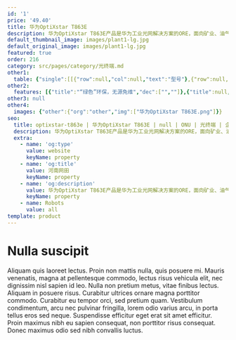 ```yaml
---
id: '1'
price: '49.40'
title: 华为OptiXstar T863E
description: 华为OptiXstar T863E产品是华为工业光网解决方案的ORE，面向矿业、油气、电力、交通等工业场景，网络侧提供GPON、XGS-PON双上行接口，用户侧提供8个GE以太网接口。
default_thumbnail_image: images/plant1-lg.jpg
default_original_image: images/plant1-lg.jpg
featured: true
order: 216
category: src/pages/category/光终端.md
other1: 
  table: {"single":[[{"row":null,"col":null,"text":"型号"},{"row":null,"col":null,"text":"华为OptiXstar T863E"}],[{"row":null,"col":null,"text":"尺寸（高×宽×深）"},{"row":null,"col":null,"text":"150mm x 133mm x 75mm"}],[{"row":null,"col":null,"text":"重量（不包含适配器）"},{"row":null,"col":null,"text":"约2Kg"}],[{"row":null,"col":null,"text":"工作环境温度"},{"row":null,"col":null,"text":"-40°C ~ +70°C"}],[{"row":null,"col":null,"text":"工作环境湿度"},{"row":null,"col":null,"text":"5% RH ～ 95% RH，非凝结"}],[{"row":null,"col":null,"text":"整机供电"},{"row":null,"col":null,"text":"DC 12V~60V，双输入"}],[{"row":null,"col":null,"text":"网络侧接口"},{"row":null,"col":null,"text":"2xGPON/XGS-PON"}],[{"row":null,"col":null,"text":"用户侧接口"},{"row":null,"col":null,"text":"8*GE+2*RS485+2*RS232+2*DI+1*DO+1*USB 2.0"}],[{"row":null,"col":null,"text":"最大功耗"},{"row":null,"col":null,"text":"18W"}],[{"row":null,"col":null,"text":"安装方式"},{"row":null,"col":null,"text":"DIN导轨安装或网络箱中安装"}],[{"row":null,"col":null,"text":"防雷规格"},{"row":null,"col":null,"text":"• 网口：共模6kV，差模1.5kV\n• 直流电源口：共模4kV，差模2kV"}],[{"row":null,"col":null,"text":"PON接口"},{"row":null,"col":null,"text":"• 光模块类型SFP+，接口类型SC/UPC\n• XGS-PON\n− Class N1/N2\n− 传输速率：下行9.953 Gbit/s，上行9.953 Gbit/s\n• GPON\n− 遵循标准ITU-T G.984.2， Class B+\n− 最大传输距离：20km\n− 传输速率：下行速率2.488Gbit/s，上行速率1.244Gbit/s"}],[{"row":null,"col":null,"text":"GE电接口"},{"row":null,"col":null,"text":"• 接口类型RJ-45\n• 遵循 IEEE 802.3a\n• 10/100/1000Mbit/s 自适应"}],[{"row":null,"col":null,"text":"RS485/RS232串口"},{"row":null,"col":null,"text":"• 接口类型RJ-45\n• RS232遵循标准TIA/EIA-232，ITU-T V.24，ITU-T V.28\n• RS485遵循标准TIA/EIA-485，ITU-T V.24，ITU-T V.28"}],[{"row":null,"col":null,"text":"DI/DO接口"},{"row":null,"col":null,"text":"• DI 用于连接门磁、红外感应等装置\n• DO 连接外部告警装置\n• DI 连接器类型：4pin 凤凰端子\n• DO 连接器类型：3pin 凤凰端子"}],[{"row":null,"col":null,"text":"USB 接口"},{"row":null,"col":null,"text":"• USB2.0\n• 连接器类型：TYPE-A\n• 工作模式：Host"}]]}
other2:
  features: [{"title":"“绿色”环保，无源免维","dec":["",""]},{"title":null,"dec":[]},{"title":null,"dec":[]},{"title":null,"dec":[]},{"title":"系统稳固，极致“安全”","dec":["",""]},{"title":null,"dec":[]},{"title":null,"dec":[]},{"title":null,"dec":[]},{"title":"“超宽”双链，极速体验","dec":["",""]},{"title":null,"dec":[]},{"title":null,"dec":[]},{"title":null,"dec":[]},{"title":"边缘“智能” 高效运营","dec":["",""]},{"title":null,"dec":[]}]
other3: null
other4:
  images: {"other":{"org":"other","img":["华为OptiXstar T863E.png"]}}
seo:
  title: optixstar-t863e | 华为OptiXstar T863E | null | ONU | 光终端 | 企业光网络
  description: 华为OptiXstar T863E产品是华为工业光网解决方案的ORE，面向矿业、油气、电力、交通等工业场景，网络侧提供GPON、XGS-PON双上行接口，用户侧提供8个GE以太网接口。
  extra:
    - name: 'og:type'
      value: website
      keyName: property
    - name: 'og:title'
      value: 河南网田
      keyName: property
    - name: 'og:description'
      value: 华为OptiXstar T863E产品是华为工业光网解决方案的ORE，面向矿业、油气、电力、交通等工业场景，网络侧提供GPON、XGS-PON双上行接口，用户侧提供8个GE以太网接口。
      keyName: property
    - name: Robots
      value: all
template: product
---
```


# Nulla suscipit

Aliquam quis laoreet lectus. Proin non mattis nulla, quis posuere mi. Mauris venenatis, magna at pellentesque commodo, lectus risus vehicula elit, nec dignissim nisl sapien id leo. Nulla non pretium metus, vitae finibus lectus. Aliquam in posuere risus. Curabitur ultrices ornare magna porttitor commodo. Curabitur eu tempor orci, sed pretium quam. Vestibulum condimentum, arcu nec pulvinar fringilla, lorem odio varius arcu, in porta tellus eros sed neque. Suspendisse efficitur eget erat sit amet efficitur. Proin maximus nibh eu sapien consequat, non porttitor risus consequat. Donec maximus odio sed nibh convallis luctus.